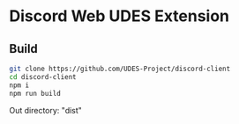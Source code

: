 # Discord Web UDES Extension

## Build

```bash
git clone https://github.com/UDES-Project/discord-client
cd discord-client
npm i
npm run build
```

Out directory: "dist"
